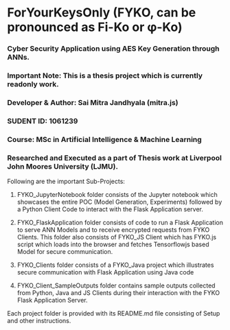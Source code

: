 # ForYourKeysOnly (FYKO, can be pronounced as Fi-Ko or φ-Ko)
### Cyber Security Application using AES Key Generation through ANNs. 
### Important Note: This is a thesis project which is currently readonly work.

### Developer & Author: Sai Mitra Jandhyala (mitra.js)
### SUDENT ID: 1061239
### Course: MSc in Artificial Intelligence & Machine Learning

### Researched and Executed as a part of Thesis work at Liverpool John Moores University (LJMU).

Following are the important Sub-Projects:

1. FYKO_JupyterNotebook folder consists of the Jupyter notebook which showcases the entire POC (Model Generation, Experiments) followed by a Python Client Code to interact with the Flask Application server.
   
2. FYKO_FlaskApplication folder consists of code to run a Flask Application to serve ANN Models and to receive encrypted requests from FYKO Clients. This folder also consists of FYKO_JS Client which has FYKO.js script which loads into the browser and fetches Tensorflowjs based Model for secure communication.
   
3. FYKO_Clients folder consists of a FYKO_Java project which illustrates secure communication with Flask Application using Java code
	
4. FYKO_Client_SampleOutputs folder contains sample outputs collected from Python, Java and JS Clients during their interaction with the FYKO Flask Application Server.

Each project folder is provided with its README.md file consisting of Setup and other instructions.

